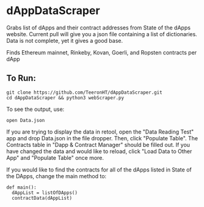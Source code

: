 # dAppDataScraper

Grabs list of dApps and their contract addresses from State of the dApps website.
Current pull will give you a json file containing a list of dictionaries.
Data is not complete, yet it gives a good base. 

Finds Ethereum mainnet, Rinkeby, Kovan, Goerli, and Ropsten contracts per dApp

## To Run:
```
git clone https://github.com/TeeronHT/dAppDataScraper.git
cd dAppDataScraper && python3 webScraper.py
```


To see the output, use:

```
open Data.json
```

If you are trying to display the data in retool, open the "Data Reading Test" app and drop Data.json in the file dropper. 
Then, click "Populate Table". The Contracts table in "Dapp & Contract Manager" should be filled out.
If you have changed the data and would like to reload, click "Load Data to Other App" and "Populate Table" once more.

If you would like to find the contracts for all of the dApps listed in State of the DApps, change the main method to:
```
def main():
  dAppList = listOfDApps()
  contractData(dAppList)
```


